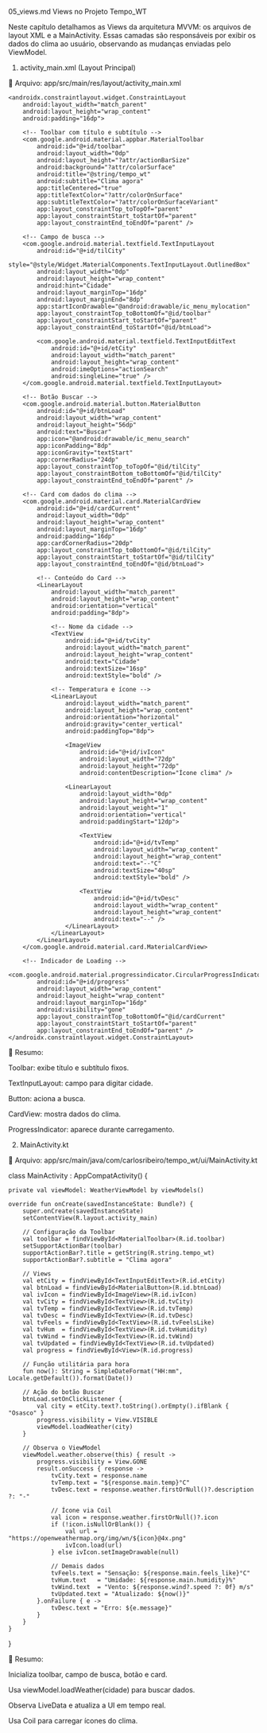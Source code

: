 05_views.md
Views no Projeto Tempo_WT

Neste capítulo detalhamos as Views da arquitetura MVVM: os arquivos de layout XML e a MainActivity. Essas camadas são responsáveis por exibir os dados do clima ao usuário, observando as mudanças enviadas pelo ViewModel.

1. activity_main.xml (Layout Principal)

📂 Arquivo:
app/src/main/res/layout/activity_main.xml

<ScrollView xmlns:android="http://schemas.android.com/apk/res/android"
    xmlns:app="http://schemas.android.com/apk/res-auto"
    android:layout_width="match_parent"
    android:layout_height="match_parent"
    android:background="@drawable/bg_gradient">

    <androidx.constraintlayout.widget.ConstraintLayout
        android:layout_width="match_parent"
        android:layout_height="wrap_content"
        android:padding="16dp">

        <!-- Toolbar com título e subtítulo -->
        <com.google.android.material.appbar.MaterialToolbar
            android:id="@+id/toolbar"
            android:layout_width="0dp"
            android:layout_height="?attr/actionBarSize"
            android:background="?attr/colorSurface"
            android:title="@string/tempo_wt"
            android:subtitle="Clima agora"
            app:titleCentered="true"
            app:titleTextColor="?attr/colorOnSurface"
            app:subtitleTextColor="?attr/colorOnSurfaceVariant"
            app:layout_constraintTop_toTopOf="parent"
            app:layout_constraintStart_toStartOf="parent"
            app:layout_constraintEnd_toEndOf="parent" />

        <!-- Campo de busca -->
        <com.google.android.material.textfield.TextInputLayout
            android:id="@+id/tilCity"
            style="@style/Widget.MaterialComponents.TextInputLayout.OutlinedBox"
            android:layout_width="0dp"
            android:layout_height="wrap_content"
            android:hint="Cidade"
            android:layout_marginTop="16dp"
            android:layout_marginEnd="8dp"
            app:startIconDrawable="@android:drawable/ic_menu_mylocation"
            app:layout_constraintTop_toBottomOf="@id/toolbar"
            app:layout_constraintStart_toStartOf="parent"
            app:layout_constraintEnd_toStartOf="@id/btnLoad">

            <com.google.android.material.textfield.TextInputEditText
                android:id="@+id/etCity"
                android:layout_width="match_parent"
                android:layout_height="wrap_content"
                android:imeOptions="actionSearch"
                android:singleLine="true" />
        </com.google.android.material.textfield.TextInputLayout>

        <!-- Botão Buscar -->
        <com.google.android.material.button.MaterialButton
            android:id="@+id/btnLoad"
            android:layout_width="wrap_content"
            android:layout_height="56dp"
            android:text="Buscar"
            app:icon="@android:drawable/ic_menu_search"
            app:iconPadding="8dp"
            app:iconGravity="textStart"
            app:cornerRadius="24dp"
            app:layout_constraintTop_toTopOf="@id/tilCity"
            app:layout_constraintBottom_toBottomOf="@id/tilCity"
            app:layout_constraintEnd_toEndOf="parent" />

        <!-- Card com dados do clima -->
        <com.google.android.material.card.MaterialCardView
            android:id="@+id/cardCurrent"
            android:layout_width="0dp"
            android:layout_height="wrap_content"
            android:layout_marginTop="16dp"
            android:padding="16dp"
            app:cardCornerRadius="20dp"
            app:layout_constraintTop_toBottomOf="@id/tilCity"
            app:layout_constraintStart_toStartOf="@id/tilCity"
            app:layout_constraintEnd_toEndOf="@id/btnLoad">

            <!-- Conteúdo do Card -->
            <LinearLayout
                android:layout_width="match_parent"
                android:layout_height="wrap_content"
                android:orientation="vertical"
                android:padding="8dp">

                <!-- Nome da cidade -->
                <TextView
                    android:id="@+id/tvCity"
                    android:layout_width="match_parent"
                    android:layout_height="wrap_content"
                    android:text="Cidade"
                    android:textSize="16sp"
                    android:textStyle="bold" />

                <!-- Temperatura e ícone -->
                <LinearLayout
                    android:layout_width="match_parent"
                    android:layout_height="wrap_content"
                    android:orientation="horizontal"
                    android:gravity="center_vertical"
                    android:paddingTop="8dp">

                    <ImageView
                        android:id="@+id/ivIcon"
                        android:layout_width="72dp"
                        android:layout_height="72dp"
                        android:contentDescription="Ícone clima" />

                    <LinearLayout
                        android:layout_width="0dp"
                        android:layout_height="wrap_content"
                        android:layout_weight="1"
                        android:orientation="vertical"
                        android:paddingStart="12dp">

                        <TextView
                            android:id="@+id/tvTemp"
                            android:layout_width="wrap_content"
                            android:layout_height="wrap_content"
                            android:text="--°C"
                            android:textSize="40sp"
                            android:textStyle="bold" />

                        <TextView
                            android:id="@+id/tvDesc"
                            android:layout_width="wrap_content"
                            android:layout_height="wrap_content"
                            android:text="--" />
                    </LinearLayout>
                </LinearLayout>
            </LinearLayout>
        </com.google.android.material.card.MaterialCardView>

        <!-- Indicador de Loading -->
        <com.google.android.material.progressindicator.CircularProgressIndicator
            android:id="@+id/progress"
            android:layout_width="wrap_content"
            android:layout_height="wrap_content"
            android:layout_marginTop="16dp"
            android:visibility="gone"
            app:layout_constraintTop_toBottomOf="@id/cardCurrent"
            app:layout_constraintStart_toStartOf="parent"
            app:layout_constraintEnd_toEndOf="parent" />
    </androidx.constraintlayout.widget.ConstraintLayout>
</ScrollView>


🔎 Resumo:

Toolbar: exibe título e subtítulo fixos.

TextInputLayout: campo para digitar cidade.

Button: aciona a busca.

CardView: mostra dados do clima.

ProgressIndicator: aparece durante carregamento.

2. MainActivity.kt

📂 Arquivo:
app/src/main/java/com/carlosribeiro/tempo_wt/ui/MainActivity.kt

class MainActivity : AppCompatActivity() {

    private val viewModel: WeatherViewModel by viewModels()

    override fun onCreate(savedInstanceState: Bundle?) {
        super.onCreate(savedInstanceState)
        setContentView(R.layout.activity_main)

        // Configuração da Toolbar
        val toolbar = findViewById<MaterialToolbar>(R.id.toolbar)
        setSupportActionBar(toolbar)
        supportActionBar?.title = getString(R.string.tempo_wt)
        supportActionBar?.subtitle = "Clima agora"

        // Views
        val etCity = findViewById<TextInputEditText>(R.id.etCity)
        val btnLoad = findViewById<MaterialButton>(R.id.btnLoad)
        val ivIcon = findViewById<ImageView>(R.id.ivIcon)
        val tvCity = findViewById<TextView>(R.id.tvCity)
        val tvTemp = findViewById<TextView>(R.id.tvTemp)
        val tvDesc = findViewById<TextView>(R.id.tvDesc)
        val tvFeels = findViewById<TextView>(R.id.tvFeelsLike)
        val tvHum  = findViewById<TextView>(R.id.tvHumidity)
        val tvWind = findViewById<TextView>(R.id.tvWind)
        val tvUpdated = findViewById<TextView>(R.id.tvUpdated)
        val progress = findViewById<View>(R.id.progress)

        // Função utilitária para hora
        fun now(): String = SimpleDateFormat("HH:mm", Locale.getDefault()).format(Date())

        // Ação do botão Buscar
        btnLoad.setOnClickListener {
            val city = etCity.text?.toString().orEmpty().ifBlank { "Osasco" }
            progress.visibility = View.VISIBLE
            viewModel.loadWeather(city)
        }

        // Observa o ViewModel
        viewModel.weather.observe(this) { result ->
            progress.visibility = View.GONE
            result.onSuccess { response ->
                tvCity.text = response.name
                tvTemp.text = "${response.main.temp}°C"
                tvDesc.text = response.weather.firstOrNull()?.description ?: "-"

                // Ícone via Coil
                val icon = response.weather.firstOrNull()?.icon
                if (!icon.isNullOrBlank()) {
                    val url = "https://openweathermap.org/img/wn/${icon}@4x.png"
                    ivIcon.load(url)
                } else ivIcon.setImageDrawable(null)

                // Demais dados
                tvFeels.text = "Sensação: ${response.main.feels_like}°C"
                tvHum.text   = "Umidade: ${response.main.humidity}%"
                tvWind.text  = "Vento: ${response.wind?.speed ?: 0f} m/s"
                tvUpdated.text = "Atualizado: ${now()}"
            }.onFailure { e ->
                tvDesc.text = "Erro: ${e.message}"
            }
        }
    }
}


🔎 Resumo:

Inicializa toolbar, campo de busca, botão e card.

Usa viewModel.loadWeather(cidade) para buscar dados.

Observa LiveData e atualiza a UI em tempo real.

Usa Coil para carregar ícones do clima.
